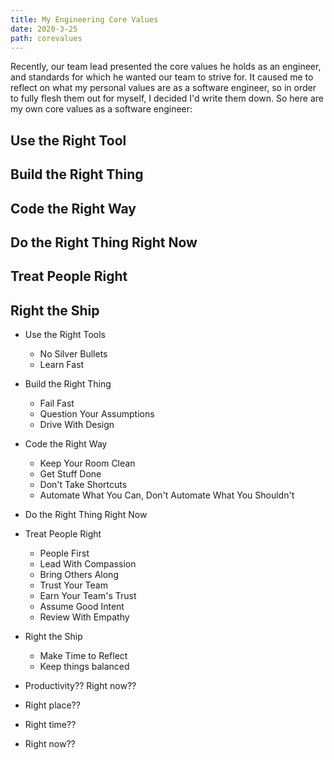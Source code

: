 ```yaml
---
title: My Engineering Core Values
date: 2020-3-25
path: corevalues
---
```


Recently, our team lead presented the core values he holds as an engineer, and standards for which he wanted our team to strive for.
It caused me to reflect on what my personal values are as a software engineer, so in order to fully flesh them out for myself, I decided I'd write them down.
So here are my own core values as a software engineer:

## Use the Right Tool

## Build the Right Thing

## Code the Right Way

## Do the Right Thing Right Now

## Treat People Right

## Right the Ship

- Use the Right Tools
  - No Silver Bullets
  - Learn Fast
- Build the Right Thing
  - Fail Fast
  - Question Your Assumptions
  - Drive With Design
- Code the Right Way
  - Keep Your Room Clean
  - Get Stuff Done
  - Don't Take Shortcuts
  - Automate What You Can, Don't Automate What You Shouldn't
- Do the Right Thing Right Now
- Treat People Right
  - People First
  - Lead With Compassion
  - Bring Others Along
  - Trust Your Team
  - Earn Your Team's Trust
  - Assume Good Intent
  - Review With Empathy
- Right the Ship
  - Make Time to Reflect
  - Keep things balanced

- Productivity?? Right now??
- Right place??
- Right time??
- Right now??
